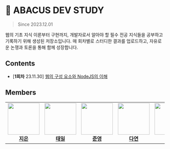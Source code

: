 # 📝 ABACUS DEV STUDY

> Since 2023.12.01

웹의 기초 지식 이론부터 구현까지, 개발자로서 알아야 할 필수 전공 지식들을 공부하고 기록하기 위해 생성된 저장소입니다. 매 회차별로 스터디한 결과를 업로드하고, 자유로운 논쟁과 토론을 통해 함께 성장합니다.

## Contents

- [**1회차** 23.11.30] [웹의 구성 요소와 NodeJS의 이해](https://github.com/hanzsver/abacus-dev-study/blob/main/01.%20web/01.description.md)

## Members

<table>
	<tr>
		<td align="center">
			<a href="https://github.com/hanzsver">
				<img src="https://avatars.githubusercontent.com/u/146055547?v=4" width="100px;" alt=""/>
				<br />
				<b>지은</b>
			</a>
		</td>
		<td align="center">
			<a href="https://github.com/taetaeil">
				<img src="https://avatars.githubusercontent.com/u/106569134?v=4" width="100px;" alt=""/>
				<br />
				<b>태일</b>
			</a>
		</td>
		<td align="center">
			<a href="https://github.com/jun0108">
				<img src="https://avatars.githubusercontent.com/u/96496496?v=4" width="100px;" alt=""/>
				<br />
				<b>준영</b>
			</a>
		</td>
		<td align="center">
			<a href="https://github.com/cro3u">
				<img src="https://avatars.githubusercontent.com/u/148185835?v=4" width="100px;" alt=""/>
				<br />
				<b>다연</b>
			</a>
		</td>
		<td align="center">
			<a href="https://github.com/sejin-v">
				<img src="https://avatars.githubusercontent.com/u/68644983?v=4" width="100px;" alt=""/>
				<br />
				<b>세진</b>
			</a>
		</td>
		<td align="center">
			<a href="https://github.com/bizzzzi">
				<img src="https://avatars.githubusercontent.com/u/72720656?v=4" width="100px;" alt=""/>
				<br />
				<b>혜빈</b>
			</a>
		</td>
